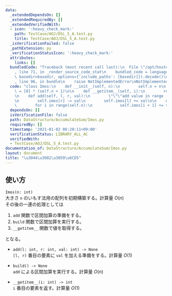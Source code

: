 ```yaml
---
data:
  _extendedDependsOn: []
  _extendedRequiredBy: []
  _extendedVerifiedWith:
  - icon: ':heavy_check_mark:'
    path: TestCase/AOJ/DSL_5_A.test.py
    title: TestCase/AOJ/DSL_5_A.test.py
  _isVerificationFailed: false
  _pathExtension: py
  _verificationStatusIcon: ':heavy_check_mark:'
  attributes:
    links: []
  bundledCode: "Traceback (most recent call last):\n  File \"/opt/hostedtoolcache/Python/3.9.6/x64/lib/python3.9/site-packages/onlinejudge_verify/documentation/build.py\"\
    , line 71, in _render_source_code_stat\n    bundled_code = language.bundle(stat.path,\
    \ basedir=basedir, options={'include_paths': [basedir]}).decode()\n  File \"/opt/hostedtoolcache/Python/3.9.6/x64/lib/python3.9/site-packages/onlinejudge_verify/languages/python.py\"\
    , line 96, in bundle\n    raise NotImplementedError\nNotImplementedError\n"
  code: "class Imos:\n    def __init__(self, n):\n        self.n = n\n        self.imos\
    \ = [0] * (self.n + 1)\n\n    def __getitem__(self, i):\n        return self.imos[i]\n\
    \n    def add(self, l, r, val):\n        \"\"\"add value in range [l, r)\"\"\"\
    \n        self.imos[r] -= val\n        self.imos[l] += val\n\n    def build(self):\n\
    \        for i in range(self.n):\n            self.imos[i + 1] += self.imos[i]\n"
  dependsOn: []
  isVerificationFile: false
  path: DataStructure/AccumulateSum/Imos.py
  requiredBy: []
  timestamp: '2021-01-02 06:20:11+09:00'
  verificationStatus: LIBRARY_ALL_AC
  verifiedWith:
  - TestCase/AOJ/DSL_5_A.test.py
documentation_of: DataStructure/AccumulateSum/Imos.py
layout: document
title: "\u3044\u3082\u3059\u6CD5"
---
```


## 使い方
`Imos(n: int)`  
大きさ `n` のいもす法用の配列を初期構築する。計算量 $O(n)$  
その後の一連の処理としては

1. `add` 関数で区間加算の準備をする。
2. `build` 関数で区間加算を実行する。
3. `__getitem__` 関数で値を取得する。

となる。

- `add(l: int, r: int, val: int) -> None`  
`[l, r)` 番目の要素に `val` を加える準備をする。計算量 $O(1)$

- `build() -> None`  
`add` による区間加算を実行する。計算量 $O(n)$

- `__getitem__(i: int) -> int`  
`i` 番目の要素を返す。計算量 $O(1)$
